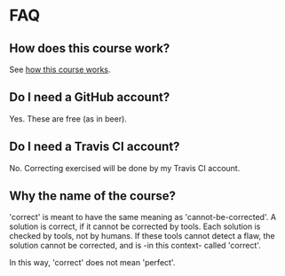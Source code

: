 # FAQ

## How does this course work?

See [how this course works](how_this_course_works.md).

## Do I need a GitHub account?

Yes. These are free (as in beer).

## Do I need a Travis CI account?

No. Correcting exercised will be done by my Travis CI account.

## Why the name of the course?

'correct' is meant to have the same meaning as 'cannot-be-corrected'.
A solution is correct, if it cannot be corrected by tools.
Each solution is checked by tools, not by humans.
If these tools cannot detect a flaw, the solution cannot be
corrected, and is -in this context- called 'correct'. 

In this way, 'correct' does not mean 'perfect'. 
